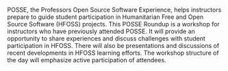 POSSE, the Professors Open Source Software Experience, helps instructors prepare to guide student participation in Humanitarian Free and Open Source Software (HFOSS) projects.  This POSSE Roundup is a workshop for instructors who have previously attended POSSE.  It will provide an opportunity to share experiences and discuss challenges with student participation in HFOSS.  There will also be presentations and discussions of recent developments in HFOSS learning efforts.  The workshop structure of the day will emphasize active participation of attendees.

